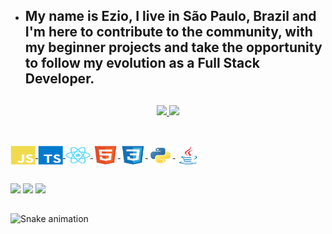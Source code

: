 - ## My name is Ezio, I live in São Paulo, Brazil and I'm here to contribute to the community, with my beginner projects and take the opportunity to follow my evolution as a Full Stack Developer.
 ##
<div align="center">
  <a href="https://github.com/eziocdl">
  <img height="180em" src="https://github-readme-stats.vercel.app/api?username=eziocdl&show_icons=true&theme=merko&include_all_commits=true&count_private=true"/>
  <img height="180em" src="https://github-readme-stats.vercel.app/api/top-langs/?username=eziocdl&layout=compact&langs_count=7&theme=merko"/>
</div>
  
  ##
  <div style="display: inline_block"><br>
  <img align="center" alt="ezio-Js" height="30" width="40" src="https://raw.githubusercontent.com/devicons/devicon/master/icons/javascript/javascript-plain.svg">
  <img align="center" alt="ezio-Ts" height="30" width="40" src="https://raw.githubusercontent.com/devicons/devicon/master/icons/typescript/typescript-plain.svg">
  <img align="center" alt="ezio-React" height="30" width="40" src="https://raw.githubusercontent.com/devicons/devicon/master/icons/react/react-original.svg">
  <img align="center" alt="ezio-HTML" height="30" width="40" src="https://raw.githubusercontent.com/devicons/devicon/master/icons/html5/html5-original.svg">
  <img align="center" alt="ezio-CSS" height="30" width="40" src="https://raw.githubusercontent.com/devicons/devicon/master/icons/css3/css3-original.svg">
  <img align="center" alt="ezio-Python" height="30" width="40" src="https://raw.githubusercontent.com/devicons/devicon/master/icons/python/python-original.svg">
  <img align="center" alt="ezio-java" height="30" width="40" src="https://raw.githubusercontent.com/devicons/devicon/master/icons/java/java-original.svg">  
</div>
  
##
  
  <di>
  <a href="https://instagram.com/ezio_cintra" target="_blank"><img src="https://img.shields.io/badge/-Instagram-%23E4405F?style=for-the-badge&logo=instagram&logoColor=white" target="_blank"></a>
  <a href = "eziocdl@gmail.com"><img src="https://img.shields.io/badge/-Gmail-%23333?style=for-the-badge&logo=gmail&logoColor=white" target="_blank"></a>
  <a href="https://www.linkedin.com/in/ezio-cintra-de-lima-mba-2955b34a" target="_blank"><img src="https://img.shields.io/badge/-LinkedIn-%230077B5?style=for-the-badge&logo=linkedin&logoColor=white" target="_blank"></a> 
  </div>
  
  ##
  
  ![Snake animation](https://github.com/eziocdl/eziocdl/blob/output/github-contribution-grid-snake.svg)
 
